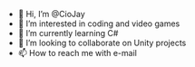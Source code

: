 - 👋 Hi, I’m @CioJay
- 👀 I’m interested in coding and video games
- 🌱 I’m currently learning C#
- 💞️ I’m looking to collaborate on Unity projects
- 📫 How to reach me with e-mail
